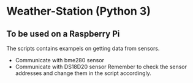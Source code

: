 # Weather-Station (Python 3)
## To be used on a Raspberry Pi
The scripts contains exampels on getting data from sensors.
- Communicate with bme280 sensor
- Communicate with DS18D20 sensor
Remember to check the sensor addresses and change them in the script accordingly.
